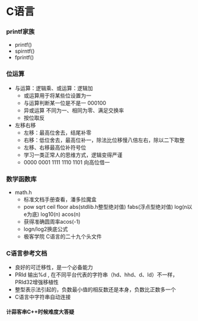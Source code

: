 # C语言

### printf家族

* printf()
* spirntf()
* fprintf()

### 位运算

* 与运算：逻辑乘、或运算：逻辑加
  * 或运算用于将某些位设置为一
  * 与运算判断某一位是不是一 000100
  * 异或运算 不同为一、相同为零、满足交换率
  * 按位取反
* 左移右移
  * 左移：最高位舍去，结尾补零
  * 右移：低位舍去，最高位补一，除法比位移慢八倍左右，除以二下取整
  * 左移、右移最高位补符号位
  * 学习一类正常人的思维方式，逻辑变得严谨
  * 0000 0001 1111 1110 1101 向高位借一

### 数学函数库

* math.h
  * 标准文档手册查看，潘多拉魔盒
  * pow sqrt ceil floor abs(stdlib.h整型绝对值) fabs(浮点型绝对值) log(n以e为底) log10(n) acos(n)
  * 获得准确圆周率acos(-1)
  * logn/log2换底公式
  *  极客学院 C语言的二十九个头文件

### C语言参考文档

* 良好的可迁移性，是一个必备能力
* PRId 输出%d , 在不同平台代表的字符串（hd、hhd、d、ld）不一样，PRId32增强移植性
* 整型表示法引起的，负数最小值的相反数还是本身，负数比正数多一个
* C语言中字符串自动连接

#### 计蒜客串C++时候难度大答疑

